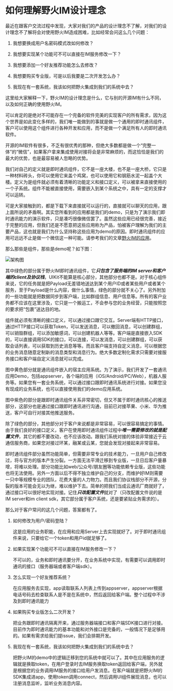 # 如何理解野火IM设计理念

最近在跟客户交流过程中发现，大家对我们的产品的设计理念不了解，对我们的设计理念不了解将会对使用野火IM造成困难，比如经常会问这么几个问题：

1. 我想要换成用户名密码模式改如何修改？

2. 我想要实现某个功能可不可以直接在IM服务修改一下？

3. 我想要添加一个好友推荐功能怎么去修改？

4. 我想要购买专业版，可是以后我要是二次开发怎么办？

5. 我现在有一套系统，我该如何把野火集成到我们的系统中去？



这里给大家解释一下，野火IM的设计理念是什么，它与别的开源IM有什么不同，以及如何正确的使用野火IM。

可以肯定的是绝对不可能存在一个完备的软件完美的实现客户的所有需求，因为这个世界是如此变化多样的，我们唯一能做到的事就是做一个通用的即时通讯组件，客户可以使用这个组件进行各种开发和应用，而不是做一个满足所有人的即时通讯软件。

开源的IM软件有很多，不乏有很优秀的那种，但绝大多数都是做一个“完整一体”的“微信”，如果客户拿来集成使用对接将会是非常麻烦的，而这恰恰是我们的最大的优势，也是最容易被人忽略的优势。

我们对自己的定义就是即时通讯组件，它不是一座大楼，也不是一座大桥，它只是一种材料砖头，你可以使用它来盖个鸡窝，也可以使用它和钢筋水泥一起盖个大楼。定义为是组件就必须有着清晰的功能定义和接口定义，可以被拿来直接使用的一个子系统。组件不能被直接使用，需要嵌入到某个系统之中，具有一定的支撑才可以运转。

可是大家接触到的，都是下载下来直接就可以运行的，直接就可以聊天的应用，跟上面所说的矛盾啊。其实您所看到的应用都是我们的demo，只是为了演示我们即时通讯能力的演示软件，只是凑巧很像微信罢了。虽然这些应用已经很完善，接近于完整的应用，但我们还是不愿意把这些应用称为产品，怕被客户理解为我们的主要产品，这也就是我们为什么坚持称这些应用为demo的原因。即时通讯组件的应用可远远不止是做一个微信这一种可能。请参考我们的文章[野火IM的应用](https://zhuanlan.zhihu.com/p/60797772)。

那么那些是组件，那些是demo呢？如下图：

![架构图](http://docs.wildfirechat.cn/architecture/wildfire_architecture.png)

其中绿色的部分属于野火IM即时通讯组件，它***只包含了服务端的IM server和客户端的client及协议栈***，UIKit不能算是核心部分，其他部分也都不是。对于核心组件来说，它的任务就是把Payload无差错地送达到某个用户ID或者某些用户或者某个服务，至于Payload是什么内容，做什么事情，绿色的部分就不关心了。另外附加的一些功能就是把数据同步到客户端，比如群组信息、用户信息等。所有的客户业务都不应该在这里涉及，它只是一个搬运工，不会参与您的业务经营，只能按照您的要求把“包裹”送达目的地。

组件就必须有清晰的接口定义，可以通过接口跟它交互。Server端有HTTP接口，通过HTTP接口可以获取Token，可以发送消息，可以撤回消息，可以创建群组，可以销毁群组，可以添加敏感词，可以创建机器人等等。客户端是直接嵌入SDK的，可以直接调用SDK的接口，可以连接，可以发消息，可以创建群组，可以获取会话列表，可以获取到历史消息等等。而且客户端支持自定义消息，可以根据您的业务消息随意定制新的消息类型和消息行为。绝大多数定制化需求只需要对接服务接口和客户端自定义消息就可以完成。

图中黄色部分就是通讯组件嵌入的宿主应用系统。为了演示，我们开发了一套通讯应用Demo，包括appserver，各个端的应用（iOS/Android/PC/Web），机器人服务等。如果您有一套业务系统，可以通过接口跟即时通讯系统进行对接。如果您没有现成的业务系统，也可以直接使用我们的demo应用系统。

图中紫色的部分是跟即时通讯组件关系非常密切，但又不属于即时通讯核心的推送部分，这部分也是通过接口跟即时通讯进行沟通，目前已对接苹果、小米、华为推送，客户可自行对接其他推送服务。

除了绿色的部分，其他部分对于客户来说都是非常容易，可以很容易搞定的事情。由于我们良好的接口定义，客户在使用即时通讯组件过程中***唯一需要修改的就是配置文件***，其它的都不要改动，也不应该改动。跟我们系统对接的体验非常接近于云通信服务商，如果您对接过环某，融某或云某，您就会发现对接起来非常容易。

即时通讯组件部分虽然功能简单，但需要非常专业的技术能力，一旦用户自己修改过，将与官方的版本产生分裂。一方面无法平滑迁移到专业版，一旦日后客户量暴增，将难以处理。部分功能比如web/公众号/朋友圈等功能依赖专业版，这些功能也将无法使用。另外一方面以后不得不独立维护自己的分支，而维护好IM则需要一只中等规模专业的团队，花费大量的人力物力。而且我们协议栈部分不开源，分裂的版本可能会无以为继，难以维护下去。简单的把我们当成云通讯厂商就好了，通过接口可以很好地实现对接。记住***只改配置文件***就对了（只改配置文件说的是IM server和im client sdk，其它部分属于客户系统，还是要紧贴业务需求的）。

那么对于客户常问的这几个问题，答案都有了。

1. 如何修改为用户/密码登陆？

   这是应用的业务职能，在应用和应用Server上去实现就好了。对于即时通讯组件来说，只要给它一个token和用户id就足够了。

2. 如果实现某个功能可不可以直接在IM服务修改一下？

   不可以的，业务和即时通讯要分开，在业务系统中实现，有需要可以调用即时通讯的接口（服务器端或者客户端sdk）。

3. 怎么实现一个好友推荐系统？

   在应用服务去实现，app读取联系人列表上传到appserver，appserver根据电话号码去检查联系人是不是在系统中，然后返回给客户端。整个过程中不涉及到即时通讯能力

4. 如果购买专业版怎么二次开发？

   把业务跟即时通讯隔离开来，通过服务器端接口和客户端SDK接口进行对接。目前作为即时通讯能力的基本功能和对外接口是完备的，一般情况下是足够用的。如果有需求给我们提issue，我们会排期开发。

5. 我现在有一套系统，我该如何把野火集成到我们的系统中去？

   把野火IM的demo中的逻辑迁移到您的系统中就可以了。其中在应用服务的逻辑就是换取token，在用户登录时去IM服务换取token返回给客户端，另外就是根据您的业务调用IM服务的接口给用户发消息。在客户端就是把野火IM的SDK集成进app，使用token调用connect，然后调用UI组件展现消息，也可以注册消息监听，监听业务消息内容。
